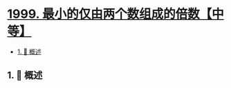 # [1999. 最小的仅由两个数组成的倍数【中等】](https://github.com/Tdahuyou/TNotes.leetcode/tree/main/notes/1999.%20%E6%9C%80%E5%B0%8F%E7%9A%84%E4%BB%85%E7%94%B1%E4%B8%A4%E4%B8%AA%E6%95%B0%E7%BB%84%E6%88%90%E7%9A%84%E5%80%8D%E6%95%B0%E3%80%90%E4%B8%AD%E7%AD%89%E3%80%91)

<!-- region:toc -->

- [1. 📝 概述](#1--概述)

<!-- endregion:toc -->

## 1. 📝 概述
